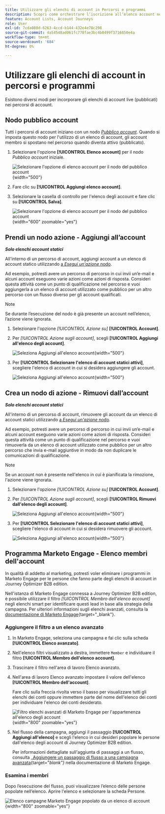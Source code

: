 ```yaml
---
title: Utilizzare gli elenchi di account in Percorsi e programmi
description: Scopri come orchestrare l’iscrizione all’elenco account nei percorsi e filtrare gli elenchi avanzati di Marketo Engage in base all’iscrizione all’elenco account.
feature: Account Lists, Account Journeys
role: User
exl-id: 7cda080d-6263-4ccd-b144-432e4e78c298
source-git-commit: 4a54548ad061fc778fae3bc4b8499f3716850e4a
workflow-type: tm+mt
source-wordcount: '684'
ht-degree: 0%

---
```


# Utilizzare gli elenchi di account in percorsi e programmi

Esistono diversi modi per incorporare gli elenchi di account live (pubblicati) nei percorsi di account.

## Nodo pubblico account

Tutti i percorsi di account iniziano con un nodo [_Pubblico account_](../journeys/account-audience-nodes.md). Quando si imposta questo nodo per l&#39;utilizzo di un elenco di account, gli account membro si spostano nel percorso quando diventa attivo (pubblicato).

1. Selezionare l&#39;opzione **[!UICONTROL Elenco account]** per il nodo _Pubblico account_ iniziale.

   ![Selezionare l&#39;opzione di elenco account per il nodo del pubblico account](../journeys/assets/node-audience-account-list.png){width="500"}

1. Fare clic su **[!UICONTROL Aggiungi elenco account]**.

1. Selezionare la casella di controllo per l&#39;elenco degli account e fare clic su **[!UICONTROL Salva]**.

   ![Selezionare l&#39;opzione di elenco account per il nodo del pubblico account](../journeys/assets/node-audience-account-list-select-dialog.png){width="600" zoomable="yes"}

## Prendi un nodo azione - Aggiungi all’account

**_Solo elenchi account statici_**

All&#39;interno di un percorso di account, aggiungi account a un elenco di account statico utilizzando [a _Esegui un&#39;azione_ nodo](../journeys/action-nodes.md).

Ad esempio, potresti avere un percorso di percorso in cui invii un’e-mail e alcuni account eseguono varie azioni come azioni di risposta. Consideri questa attività come un punto di qualificazione nel percorso e vuoi aggiungerla a un elenco di account utilizzato come pubblico per un altro percorso con un flusso diverso per gli account qualificati.

>[!NOTE]
>
>Se durante l’esecuzione del nodo è già presente un account nell’elenco, l’azione viene ignorata.

1. Selezionare l&#39;opzione _[!UICONTROL Azione su]_ **[!UICONTROL Account]**.

1. Per _[!UICONTROL Azione sugli account]_, scegli **[!UICONTROL Aggiungi all&#39;elenco degli account]**.

   ![Seleziona Aggiungi all&#39;elenco account](../journeys/assets/node-action-account-add-to-account-list.png){width="500"}

1. Per **[!UICONTROL Selezionare l&#39;elenco di account statici attivi]**, scegliere l&#39;elenco di account in cui si desidera aggiungere gli account.

   ![Seleziona Aggiungi all&#39;elenco account](../journeys/assets/node-action-account-add-to-account-list-select.png){width="500"}

## Crea un nodo di azione - Rimuovi dall’account

**_Solo elenchi account statici_**

All&#39;interno di un percorso di account, rimuovere gli account da un elenco di account statici utilizzando [a _Esegui un&#39;azione_ nodo](../journeys/action-nodes.md).

Ad esempio, potresti avere un percorso di percorso in cui invii un’e-mail e alcuni account eseguono varie azioni come azioni di risposta. Consideri questa attività come un punto di qualificazione nel percorso e vuoi rimuoverla da un elenco di account utilizzato come pubblico per un altro percorso che invia e-mail aggiuntive in modo da non duplicare le comunicazioni di qualificazione.

>[!NOTE]
>
>Se un account non è presente nell&#39;elenco in cui è pianificata la rimozione, l&#39;azione viene ignorata.

1. Selezionare l&#39;opzione _[!UICONTROL Azione su]_ **[!UICONTROL Account]**.

1. Per _[!UICONTROL Azione sugli account]_, scegli **[!UICONTROL Rimuovi dall&#39;elenco degli account]**.

   ![Seleziona Aggiungi all&#39;elenco account](../journeys/assets/node-action-account-remove-from-account-list.png){width="500"}

1. Per **[!UICONTROL Selezionare l&#39;elenco di account statici attivi]**, scegliere l&#39;elenco di account in cui si desidera rimuovere gli account.

   ![Seleziona Aggiungi all&#39;elenco account](../journeys/assets/node-action-account-remove-from-account-list-select.png){width="500"}

## Programma Marketo Engage - Elenco membri dell&#39;account

In qualità di addetto al marketing, potresti voler eliminare i programmi in Marketo Engage per le persone che fanno parte degli elenchi di account in Journey Optimizer B2B edition.

Nell&#39;istanza di Marketo Engage connessa a Journey Optimizer B2B edition, è possibile utilizzare il filtro _[!UICONTROL Membro dell&#39;elenco account]_ negli elenchi smart per identificare questi lead in base alla strategia della campagna. Per ulteriori informazioni sugli elenchi avanzati, consulta la [documentazione di Marketo Engage](https://experienceleague.adobe.com/en/docs/marketo/using/product-docs/core-marketo-concepts/smart-lists-and-static-lists/understanding-smart-lists){target="_blank"}.

### Aggiungere il filtro a un elenco avanzato

1. In Marketo Engage, seleziona una campagna e fai clic sulla scheda **[!UICONTROL Elenco avanzato]**.

1. Nell&#39;elenco filtri visualizzato a destra, immettere `Member` e individuare il filtro **[!UICONTROL Membro dell&#39;elenco account]**.

1. Trascinare il filtro nell&#39;area di lavoro Elenco avanzato.

1. Nell&#39;area di lavoro Elenco avanzato impostare il valore dell&#39;elenco **[!UICONTROL Membro dell&#39;account]**.

   Fare clic sulla freccia rivolta verso il basso per visualizzare tutti gli elenchi dei conti oppure immettere parte del nome dell&#39;elenco dei conti per individuare l&#39;elenco dei conti desiderato.

   ![Filtro elenchi avanzati di Marketo Engage per l&#39;appartenenza all&#39;elenco degli account](./assets/account-lists-marketo-engage-smart-list.png){width="800" zoomable="yes"}

1. Nel flusso della campagna, aggiungi il passaggio **[!UICONTROL Aggiungi all&#39;elenco]** e scegli l&#39;elenco in cui desideri popolare le persone dall&#39;elenco degli account di Journey Optimizer B2B edition.

   Per informazioni dettagliate sull&#39;aggiunta di passaggi a un flusso, consulta _[Aggiungere un passaggio di flusso a una campagna avanzata](https://experienceleague.adobe.com/en/docs/marketo/using/product-docs/core-marketo-concepts/smart-campaigns/flow-actions/add-a-flow-step-to-a-smart-campaign){target="_blank"}_ nella documentazione di Marketo Engage.

### Esamina i membri

Dopo l’esecuzione del flusso, puoi visualizzare l’elenco delle persone popolate nell’elenco. Aprire l&#39;elenco e selezionare la scheda Persone.

![Elenco campagne Marketo Engage popolato da un elenco di account](./assets/account-lists-marketo-engage-smart-list-people.png){width="800" zoomable="yes"}
